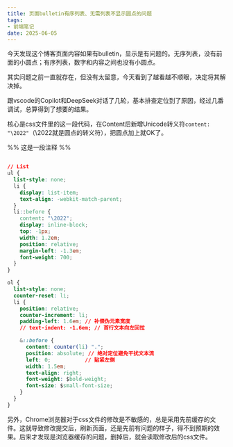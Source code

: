 ```yaml
---
title: 页面bulletin有序列表、无需列表不显示圆点的问题
tags: 
- 前端笔记
date: 2025-06-05
---
```


今天发现这个博客页面内容如果有bulletin，显示是有问题的。无序列表，没有前面的小圆点；有序列表，数字和内容之间也没有小圆点。

其实问题之前一直就存在，但没有太留意，今天看到了越看越不顺眼，决定将其解决掉。

跟vscode的Copilot和DeepSeek对话了几轮，基本排查定位到了原因，经过几番调试，总算得到了想要的结果。

核心是css文件里的这一段代码，在Content后新增Unicode转义符`content: "\2022"`（\2022就是圆点的转义符），把圆点加上就OK了。

%% 这是一段注释 %%

```css

// List
ul {
  list-style: none;
  li {
    display: list-item;
    text-align: -webkit-match-parent;
  }
  li::before {
    content: "\2022";
    display: inline-block;
    top: -1px;
    width: 1.2em;
    position: relative;
    margin-left: -1.3em;
    font-weight: 700;
  }
}

ol {
  list-style: none;
  counter-reset: li;
  li {
    position: relative;
    counter-increment: li;
    padding-left: 1.6em; // 补偿伪元素宽度
    // text-indent: -1.6em; // 首行文本向左回拉

    &::before {
      content: counter(li) ".";
      position: absolute; // 绝对定位避免干扰文本流
      left: 0;           // 贴紧左侧
      width: 1.5em;
      text-align: right;
      font-weight: $bold-weight;
      font-size: $small-font-size;
    }
  }
}
```

另外，Chrome浏览器对于css文件的修改是不敏感的，总是采用先前缓存的文件。这就导致修改提交后，刷新页面，还是先前有问题的样子，得不到预期的效果。后来才发现是浏览器缓存的问题，删掉后，就会读取修改后的css文件。